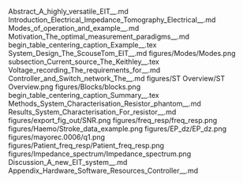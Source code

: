 Abstract_A_highly_versatile_EIT__.md
Introduction_Electrical_Impedance_Tomography_Electrical__.md
Modes_of_operation_and_example__.md
Motivation_The_optimal_measurement_paradigms__.md
begin_table_centering_caption_Example__.tex
System_Design_The_ScouseTom_EIT__.md
figures/Modes/Modes.png
subsection_Current_source_The_Keithley__.tex
Voltage_recording_The_requirements_for__.md
Controller_and_Switch_network_The__.md
figures/ST Overview/ST Overview.png
figures/Blocks/blocks.png
begin_table_centering_caption_Summary__.tex
Methods_System_Characterisation_Resistor_phantom__.md
Results_System_Characterisation_For_resistor__.md
figures/export_fig_out/SNR.png
figures/freq_resp/freq_resp.png
figures/Haemo/Stroke_data_example.png
figures/EP_dz/EP_dz.png
figures/mayorec.0006/q1.png
figures/Patient_freq_resp/Patient_freq_resp.png
figures/Impedance_spectrum/Impedance_spectrum.png
Discussion_A_new_EIT_system__.md
Appendix_Hardware_Software_Resources_Controller__.md